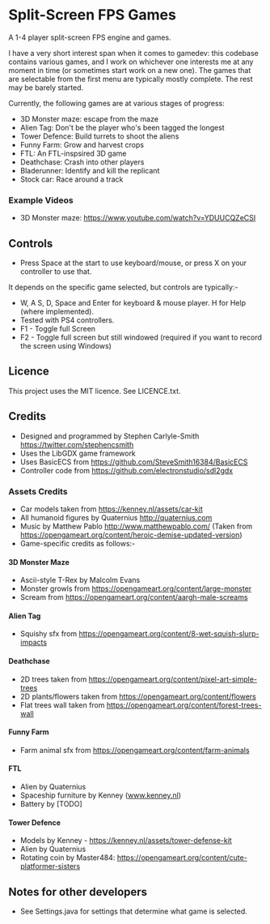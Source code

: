# Split-Screen FPS Games
A 1-4 player split-screen FPS engine and games.

I have a very short interest span when it comes to gamedev: this codebase contains various games, and I work on whichever one interests me at any moment in time (or sometimes start work on a new one).  The games that are selectable from the first menu are typically mostly complete.  The rest may be barely started.

Currently, the following games are at various stages of progress:
* 3D Monster maze: escape from the maze
*  Alien Tag: Don't be the player who's been tagged the longest
* Tower Defence: Build turrets to shoot the aliens
* Funny Farm: Grow and harvest crops
* FTL: An FTL-inspsired 3D game
* Deathchase: Crash into other players
* Bladerunner: Identify and kill the replicant
* Stock car: Race around a track


### Example Videos
* 3D Monster maze:  https://www.youtube.com/watch?v=YDUUCQZeCSI


## Controls
* Press Space at the start to use keyboard/mouse, or press X on your controller to use that.

It depends on the specific game selected, but controls are typically:-

* W, A S, D, Space and Enter for keyboard & mouse player.  H for Help (where implemented).
* Tested with PS4 controllers.
* F1 - Toggle full Screen
* F2 - Toggle full screen but still windowed (required if you want to record the screen using Windows)


## Licence
This project uses the MIT licence.  See LICENCE.txt.


## Credits
* Designed and programmed by Stephen Carlyle-Smith https://twitter.com/stephencsmith
* Uses the LibGDX game framework
* Uses BasicECS from https://github.com/SteveSmith16384/BasicECS
* Controller code from https://github.com/electronstudio/sdl2gdx

### Assets Credits
* Car models taken from https://kenney.nl/assets/car-kit
* All humanoid figures by Quaternius http://quaternius.com
* Music by Matthew Pablo http://www.matthewpablo.com/ (Taken from https://opengameart.org/content/heroic-demise-updated-version)
* Game-specific credits as follows:-

#### 3D Monster Maze
* Ascii-style T-Rex by Malcolm Evans
* Monster growls from https://opengameart.org/content/large-monster
* Scream from https://opengameart.org/content/aargh-male-screams

#### Alien Tag
* Squishy sfx from https://opengameart.org/content/8-wet-squish-slurp-impacts

#### Deathchase
* 2D trees taken from https://opengameart.org/content/pixel-art-simple-trees
* 2D plants/flowers taken from https://opengameart.org/content/flowers
* Flat trees wall taken from https://opengameart.org/content/forest-trees-wall

#### Funny Farm
* Farm animal sfx from https://opengameart.org/content/farm-animals

#### FTL
* Alien by Quaternius
* Spaceship furniture by Kenney (www.kenney.nl)
* Battery by [TODO]

#### Tower Defence
* Models by Kenney - https://kenney.nl/assets/tower-defense-kit
* Alien by Quaternius
* Rotating coin by Master484: https://opengameart.org/content/cute-platformer-sisters


## Notes for other developers
* See Settings.java for settings that determine what game is selected.

